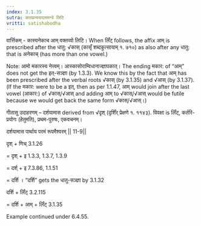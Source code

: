 ```yaml
---
index: 3.1.35
sutra: कास्प्रत्ययादाममन्त्रे लिटि
vritti: satishabodha
---
```



वार्त्तिकम् - कास्यनेकाच आम् वक्तव्यो लिटि। When लिँट् follows, the affix आम् is prescribed after the धातु: √कास् (कासृँ शब्दकुत्सायाम् १. ७१०) as also after any धातु: that is अनेकाच् (has more than one vowel.)


Note: आमो मकारस्य नेत्त्वम्। आस्कासोराम्विधानाज्ज्ञापकात्। The ending मकार: of “आम्” does not get the इत्-सञ्ज्ञा (by 1.3.3).  We know this by the fact that आम् has been prescribed after the verbal roots √कास् (by 3.1.35) and √आस् (by 3.1.37). (If the मकार: were to be a इत्, then as per 1.1.47, आम् would join after the last vowel (आकार:) of √कास्/√आस् and adding आम् to √कास्/√आस् would be futile because we would get back the same form √कास्/√आस्।)


गीतासु उदाहरणम् – दर्शयामास derived from √दृश् (दृशिँर् प्रेक्षणे १. ११४३). विवक्षा is लिँट्, कर्तरि-प्रयोगः (हेतुमति), प्रथम-पुरुषः, एकवचनम्। 


दर्शयामास पार्थाय परमं रूपमैश्वरम्‌ || 11-9||


दृश् + णिच् 3.1.26


= दृश् + इ 1.3.3, 1.3.7, 1.3.9


= दर्श् + इ 7.3.86, 1.1.51


= दर्शि । “दर्शि” gets the धातु-सञ्ज्ञा by 3.1.32


दर्शि + लिँट् 3.2.115


= दर्शि + आम् + लिँट्  3.1.35


Example continued under 6.4.55. 


